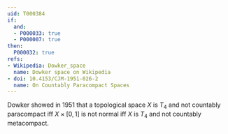 ```yaml
---
uid: T000384
if:
  and:
  - P000033: true
  - P000007: true
then:
  P000032: true
refs:
- Wikipedia: Dowker_space
  name: Dowker space on Wikipedia
- doi: 10.4153/CJM-1951-026-2 
  name: On Countably Paracompact Spaces
---
```


Dowker showed in 1951 that a topological space $X$ is $T_4$ and not countably paracompact iff $X\times [0, 1]$ is not normal iff $X$ is $T_4$ and not countably metacompact.